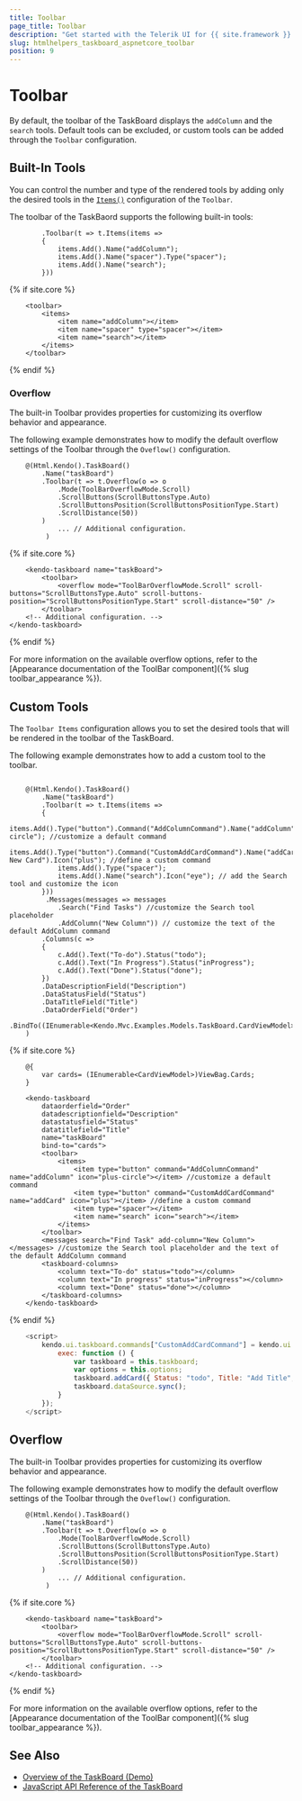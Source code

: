 ```yaml
---
title: Toolbar
page_title: Toolbar
description: "Get started with the Telerik UI for {{ site.framework }} TaskBoard and learn how to configure its toolbar."
slug: htmlhelpers_taskboard_aspnetcore_toolbar
position: 9
---
```


# Toolbar

By default, the toolbar of the TaskBoard displays the `addColumn` and the `search` tools. Default tools can be excluded, or custom tools can be added through the `Toolbar` configuration. 

## Built-In Tools

You can control the number and type of the rendered tools by adding only the desired tools in the [`Items()`](/api/kendo.mvc.ui.fluent/taskboardtoolbarsettingsbuilder#itemssystemaction) configuration of the `Toolbar`. 

The toolbar of the TaskBaord supports the following built-in tools:

```Razor
        .Toolbar(t => t.Items(items =>
        {
            items.Add().Name("addColumn");
            items.Add().Name("spacer").Type("spacer");
            items.Add().Name("search");
        }))
```
{% if site.core %}
```TagHelper
    <toolbar>
        <items>
            <item name="addColumn"></item>
            <item name="spacer" type="spacer"></item>
            <item name="search"></item>
        </items>
    </toolbar>
```
{% endif %} 

### Overflow

The built-in Toolbar provides properties for customizing its overflow behavior and appearance.

The following example demonstrates how to modify the default overflow settings of the Toolbar through the `Oveflow()` configuration.

```Razor
    @(Html.Kendo().TaskBoard()
        .Name("taskBoard")
        .Toolbar(t => t.Overflow(o => o
            .Mode(ToolBarOverflowMode.Scroll)
            .ScrollButtons(ScrollButtonsType.Auto)
            .ScrollButtonsPosition(ScrollButtonsPositionType.Start)
            .ScrollDistance(50))
        )
            ... // Additional configuration.
         )
```
{% if site.core %}
```TagHelper
    <kendo-taskboard name="taskBoard">
        <toolbar>
            <overflow mode="ToolBarOverflowMode.Scroll" scroll-buttons="ScrollButtonsType.Auto" scroll-buttons-position="ScrollButtonsPositionType.Start" scroll-distance="50" />
        </toolbar>
    <!-- Additional configuration. -->
</kendo-taskboard>
```
{% endif %} 

For more information on the available overflow options, refer to the [Appearance documentation of the ToolBar component]({% slug toolbar_appearance %}).

## Custom Tools

The `Toolbar Items` configuration allows you to set the desired tools that will be rendered in the toolbar of the TaskBoard.

The following example demonstrates how to add a custom tool to the toolbar.

```HtmlHelper

    @(Html.Kendo().TaskBoard()
        .Name("taskBoard")
        .Toolbar(t => t.Items(items =>
        {
            items.Add().Type("button").Command("AddColumnCommand").Name("addColumn").Icon("plus-circle"); //customize a default command
            items.Add().Type("button").Command("CustomAddCardCommand").Name("addCard").Text("Add New Card").Icon("plus"); //define a custom command
            items.Add().Type("spacer");
            items.Add().Name("search").Icon("eye"); // add the Search tool and customize the icon
        }))
         .Messages(messages => messages
            .Search("Find Tasks") //customize the Search tool placeholder
            .AddColumn("New Column")) // customize the text of the default AddColumn command
        .Columns(c =>
        {
            c.Add().Text("To-do").Status("todo");
            c.Add().Text("In Progress").Status("inProgress");
            c.Add().Text("Done").Status("done");
        })
        .DataDescriptionField("Description")
        .DataStatusField("Status")
        .DataTitleField("Title")
        .DataOrderField("Order")
        .BindTo((IEnumerable<Kendo.Mvc.Examples.Models.TaskBoard.CardViewModel>)ViewBag.Cards)
    )
```
{% if site.core %}
```TagHelper
    @{
        var cards= (IEnumerable<CardViewModel>)ViewBag.Cards;
    }
    
    <kendo-taskboard 
	    dataorderfield="Order" 
	    datadescriptionfield="Description" 
	    datastatusfield="Status" 
	    datatitlefield="Title" 
        name="taskBoard"
	    bind-to="cards">
        <toolbar>
            <items>
                <item type="button" command="AddColumnCommand" name="addColumn" icon="plus-circle"></item> //customize a default command
                <item type="button" command="CustomAddCardCommand" name="addCard" icon="plus"></item> //define a custom command
                <item type="spacer"></item>
                <item name="search" icon="search"></item>
            </items>
        </toolbar>
        <messages search="Find Task" add-column="New Column"></messages> //customize the Search tool placeholder and the text of the default AddColumn command
        <taskboard-columns>
            <column text="To-do" status="todo"></column>
            <column text="In progress" status="inProgress"></column>
            <column text="Done" status="done"></column>
        </taskboard-columns>
    </kendo-taskboard>
```
{% endif %}
```JavaScript
    <script>
        kendo.ui.taskboard.commands["CustomAddCardCommand"] = kendo.ui.taskboard.Command.extend({
            exec: function () {
                var taskboard = this.taskboard;
                var options = this.options;
                taskboard.addCard({ Status: "todo", Title: "Add Title", Description: "Add Description", Color: "green" });
                taskboard.dataSource.sync();
            }
        });
    </script>
```

## Overflow

The built-in Toolbar provides properties for customizing its overflow behavior and appearance.

The following example demonstrates how to modify the default overflow settings of the Toolbar through the `Oveflow()` configuration.

```Razor
    @(Html.Kendo().TaskBoard()
        .Name("taskBoard")
        .Toolbar(t => t.Overflow(o => o
            .Mode(ToolBarOverflowMode.Scroll)
            .ScrollButtons(ScrollButtonsType.Auto)
            .ScrollButtonsPosition(ScrollButtonsPositionType.Start)
            .ScrollDistance(50))
        )
            ... // Additional configuration.
         )
```
{% if site.core %}
```TagHelper
    <kendo-taskboard name="taskBoard">
        <toolbar>
            <overflow mode="ToolBarOverflowMode.Scroll" scroll-buttons="ScrollButtonsType.Auto" scroll-buttons-position="ScrollButtonsPositionType.Start" scroll-distance="50" />
        </toolbar>
    <!-- Additional configuration. -->
</kendo-taskboard>
```
{% endif %} 

For more information on the available overflow options, refer to the [Appearance documentation of the ToolBar component]({% slug toolbar_appearance %}).

## See Also

* [Overview of the TaskBoard (Demo)](https://demos.telerik.com/kendo-ui/taskboard/index)
* [JavaScript API Reference of the TaskBoard](https://docs.telerik.com/kendo-ui/api/javascript/ui/taskboard)
